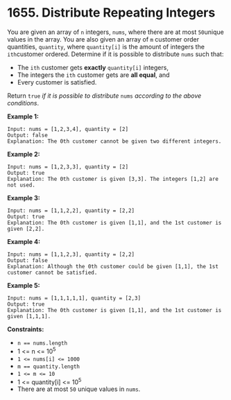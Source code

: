 # 1655. Distribute Repeating Integers

You are given an array of `n` integers, `nums`, where there are at most `50`unique values in the array. You are also given an array of `m` customer order quantities, `quantity`, where `quantity[i]` is the amount of integers the `ith`customer ordered. Determine if it is possible to distribute `nums` such that:

- The `ith` customer gets **exactly** `quantity[i]` integers,
- The integers the `ith` customer gets are **all equal**, and
- Every customer is satisfied.

Return `true` *if it is possible to distribute* `nums` *according to the above conditions*.

 

**Example 1:**

```
Input: nums = [1,2,3,4], quantity = [2]
Output: false
Explanation: The 0th customer cannot be given two different integers.
```

**Example 2:**

```
Input: nums = [1,2,3,3], quantity = [2]
Output: true
Explanation: The 0th customer is given [3,3]. The integers [1,2] are not used.
```

**Example 3:**

```
Input: nums = [1,1,2,2], quantity = [2,2]
Output: true
Explanation: The 0th customer is given [1,1], and the 1st customer is given [2,2].
```

**Example 4:**

```
Input: nums = [1,1,2,3], quantity = [2,2]
Output: false
Explanation: Although the 0th customer could be given [1,1], the 1st customer cannot be satisfied.
```

**Example 5:**

```
Input: nums = [1,1,1,1,1], quantity = [2,3]
Output: true
Explanation: The 0th customer is given [1,1], and the 1st customer is given [1,1,1].
```

 

**Constraints:**

- `n == nums.length`
- 1 <= n <= 10<sup>5</sup>
- `1 <= nums[i] <= 1000`
- `m == quantity.length`
- `1 <= m <= 10`
- 1 <= quantity[i] <= 10<sup>5</sup>
- There are at most `50` unique values in `nums`.